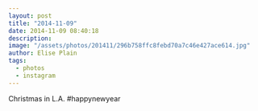 ```yaml
---
layout: post
title: "2014-11-09"
date: 2014-11-09 08:40:18
description: 
image: "/assets/photos/201411/296b758ffc8febd70a7c46e427ace614.jpg"
author: Elise Plain
tags: 
  - photos
  - instagram
---
```


Christmas in L.A. #happynewyear
<p></p>
